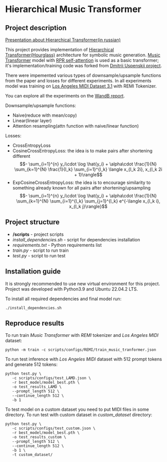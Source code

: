 # Hierarchical Music Transformer 

## Project description

[Presentation about Hierarchical Transformer(in russian)](https://docs.google.com/presentation/d/1DcA-sDbcwSP1stT-Zc5jt3T3nxezFi2h3lZkY3_SvwM/edit?usp=sharing)

This project provides implementation of [Hierarchical Transformer(Hourglass)](https://arxiv.org/pdf/2110.13711) architecture for symbolic music generation. [Music Transformer](https://arxiv.org/pdf/1809.04281) model with [RPR self-attention](https://arxiv.org/pdf/1803.02155) is used as a basic transformer; it's implementation/training code was forked from [Dmitrii Uspenskii project](https://github.com/wwwwwert/Neuromusic). <br />

There were impemented various types of downsample/upsample functions from the paper and losses for different experiments. In all experiments model was training on [Los Angeles MIDI Dataset 3.1](https://github.com/asigalov61/Los-Angeles-MIDI-Dataset) with REMI Tokenizer. <br />

You can explore all the experiments on the [WandB report](https://api.wandb.ai/links/glinkamusic-ai/q9cq3gfg).

Downsample/upsample functions:
- Naive(reduce with mean/copy)
- Linear(linear layer)
- Attention resampling(attn function with naive/linear function)

Losses:
- CrossEntropyLoss
- CosineCrossEntropyLoss: the idea is to make pairs after shortening different $$- \sum_{i=1}^{n} y_i\cdot \log \hat{y_i} + \alpha\cdot \frac{1}{N} \sum_{k=1}^{N} \frac{1}{l_k} \sum_{i=1}^{l_k} \langle x_{l_k 2i}, x_{l_k 2i + 1}\rangle$$
- ExpCosineCrossEntropyLoss: the idea is to encourage similarity to something already known for all pairs after shortening/upsampling $$- \sum_{i=1}^{n} y_i\cdot \log \hat{y_i} + \alpha\cdot \frac{1}{N} \sum_{k=1}^{N} \sum_{i=1}^{l_k} \sum_{j=1}^{l_k} e^{-\langle x_{l_k i}, x_{l_k j}\rangle}$$

## Project structure
- **/scripts** - project scripts
- _install_dependencies.sh_ - script for dependencies installation
- _requirements.txt_ - Python requirements list
- _train.py_ - script to run train
- _test.py_ - script to run test

## Installation guide

It is strongly recommended to use new virtual environment for this project. Project was developed with Python3.9 and Ubuntu 22.04.2 LTS.

To install all required dependencies and final model run:
```shell
./install_dependencies.sh
```

## Reproduce results
To run train _Music Transformer_ with _REMI_ tokenizer and _Los Angeles MIDI_ dataset:
```shell
python -m train -c scripts/configs/REMI/train_music_tranformer.json
```

To run test inference with _Los Angeles MIDI_ dataset with 512 prompt tokens and generate 512 tokens:
```
python test.py \
   -c scripts/configs/test_LAMD.json \
   -r best_model/model_best.pth \
   -o test_results_LAMD \
   --prompt_length 512 \
   --continue_length 512 \
   -b 1
```

To test model on a custom dataset you need to put MIDI files in some directory.
To run test with custom dataset in _custom_dataset_ directory:
```
python test.py \
   -c scripts/configs/test_custom.json \
   -r best_model/model_best.pth \
   -o test_results_custom \
   --prompt_length 512 \
   --continue_length 512 \
   -b 1 \
   -t custom_dataset/
```
